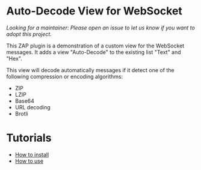 # Auto-Decode View for WebSocket

*Looking for a maintainer: Please open an issue to let us know if you want to adopt this project.*

This ZAP plugin is a demonstration of a custom view for the WebSocket messages.
It adds a view "Auto-Decode" to the existing list "Text" and "Hex".

This view will decode automatically messages if it detect one of the following compression or encoding algorithms:
 - ZIP
 - LZIP
 - Base64
 - URL decoding 
 - Brotli

# Tutorials

 - [How to install](https://github.com/GoSecure/zap-autodecode-view/wiki#how-to-install)
 - [How to use](https://github.com/GoSecure/zap-autodecode-view/wiki#how-to-use)
